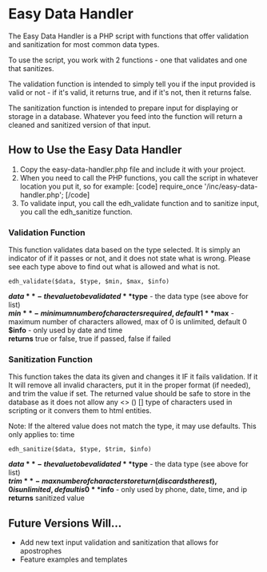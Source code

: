 # Easy Data Handler
The Easy Data Handler is a PHP script with functions that offer validation and sanitization for most common data types. 

To use the script, you work with 2 functions - one that validates and one that sanitizes. 

The validation function is intended to simply tell you if the input provided is valid or not - if it's valid, it returns true, and if it's not, then it returns false. 

The sanitization function is intended to prepare input for displaying or storage in a database. Whatever you feed into the function will return a cleaned and sanitized version of that input. 

## How to Use the Easy Data Handler
1. Copy the easy-data-handler.php file and include it with your project. 
2. When you need to call the PHP functions, you call the script in whatever location you put it, so for example: 
[code]
require_once '/inc/easy-data-handler.php';
[/code]
3. To validate input, you call the edh_validate function and to sanitize input, you call the edh_sanitize function. 

### Validation Function
This function validates data based on the type selected. It is simply an indicator of if it passes or not, and it does not state what is wrong. Please see each type above to find out what is allowed and what is not.

    edh_validate($data, $type, $min, $max, $info)

**$data** - the value to be validated  
**$type** - the data type (see above for list)  
**$min** - minimum number of characters required, default 1  
**$max** - maximum number of characters allowed, max of 0 is unlimited, default 0  
**$info** - only used by date and time  
**returns** true or false, true if passed, false if failed  

### Sanitization Function 
This function takes the data its given and changes it IF it fails validation. If it It will remove all invalid characters, put it in the proper format (if needed), and trim the value if set. The returned value should be safe to store in the database as it does not allow any <> () [] type of characters used in scripting or it convers them to html entities.

Note: If the altered value does not match the type, it may use defaults. This only applies to: time

    edh_sanitize($data, $type, $trim, $info)

**$data** - the value to be validated  
**$type** - the data type (see above for list)  
**$trim** - max number of characters to return (discards the rest), 0 is unlimited, default is 0  
**$info** - only used by phone, date, time, and ip  
**returns** sanitized value  

## Future Versions Will...
* Add new text input validation and sanitization that allows for apostrophes
* Feature examples and templates

